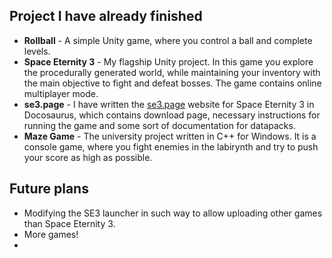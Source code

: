 ## Project I have already finished
- **Rollball** - A simple Unity game, where you control a ball and complete levels.
- **Space Eternity 3** - My flagship Unity project. In this game you explore the procedurally generated world, while maintaining your inventory with the main objective to fight and defeat bosses. The game contains online multiplayer mode.
- **se3.page** - I have written the [se3.page](https://se3.page/) website for Space Eternity 3 in Docosaurus, which contains download page, necessary instructions for running the game and some sort of documentation for datapacks.
- **Maze Game** - The university project written in C++ for Windows. It is a console game, where you fight enemies in the labirynth and try to push your score as high as possible.

## Future plans
- Modifying the SE3 launcher in such way to allow uploading other games than Space Eternity 3.
- More games!
- 
